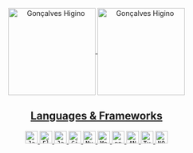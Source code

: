 <p align="center">
<a href="https://github.com/anuraghazra/github-readme-stats" title="Go to Source">
<img height=175 align="center" src="https://github-readme-stats.vercel.app/api?username=goncalveshigino&theme=maroongold" alt="Gonçalves Higino" />

<a href="https://github.com/anuraghazra/github-readme-stats" title="Go to Source">
<img height=175 align="center" src="https://github-readme-stats.vercel.app/api/top-langs/?username=goncalveshigino&layout=compact&theme=maroongold" alt="Gonçalves Higino" />
</p> 

<h2 align="center">Languages & Frameworks</h2>
<p align="center">
  <code><img title="Java" height="25" src="https://github.com/zumrudu-anka/zumrudu-anka/blob/master/images/java-original.svg"></code>
  <code><img title="Flutter" height="25" src="https://www.vectorlogo.zone/logos/flutterio/flutterio-icon.svg"></code>
  <code><img title="Javascript" height="25" src="https://github.com/zumrudu-anka/zumrudu-anka/blob/master/images/javascript.svg"></code>
  <code><img title="GitHub" height="25" src="https://www.vectorlogo.zone/logos/github/github-tile.svg"></code>
  <code><img title="MySQL" height="25" src="https://github.com/zumrudu-anka/zumrudu-anka/blob/master/images/mysql.svg"></code>
  <code><img title="MongoDB" height="25" src="https://www.clipartmax.com/png/small/114-1147615_mongodb-leaf-open-source-nosql-database-startups-mongodb-logo.png"></code>
  <code><img title="npm" height="25" src="https://github.com/zumrudu-anka/zumrudu-anka/blob/master/images/npm.svg"></code>
  <code><img title="ANGULAR" height="25" src="https://www.vectorlogo.zone/logos/angular/angular-icon.svg"></code>
  <code><img title="TypeScript" height="25" src="https://encrypted-tbn0.gstatic.com/images?q=tbn:ANd9GcRekGM6fcOFGBHtDlXbY_wu-NRcdp506OwyOPKmc32RxgtFcpjT2v6DaI8YNOZnLcCYoVA&usqp=CAU"></code>
  <code><img title="NODE" height="25" src="https://raw.githubusercontent.com/rahul-jha98/github_readme_icons/main/language_and_tools/square/node/node.svg"></code>
  
</p>

